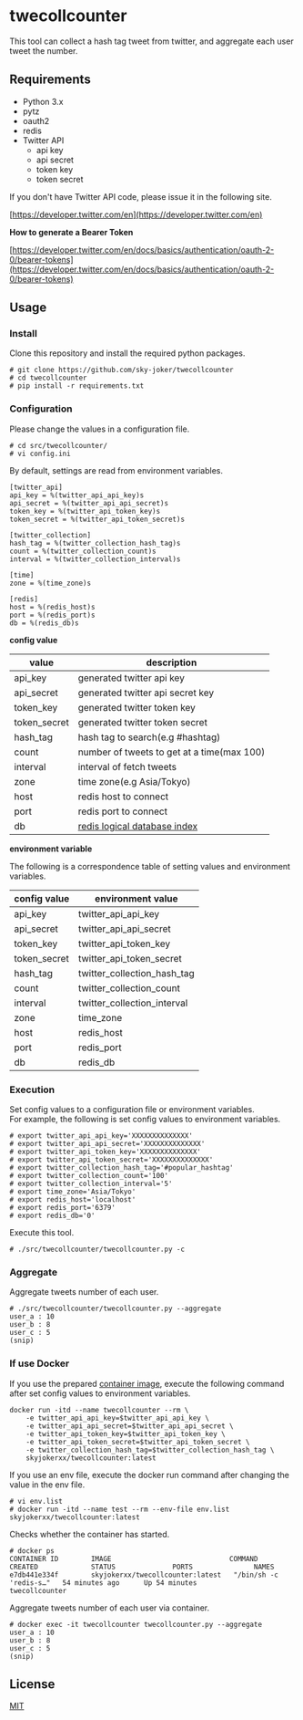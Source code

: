 # twecollcounter

This tool can collect a hash tag tweet from twitter, and aggregate each user tweet the number.

## Requirements

* Python 3.x
* pytz
* oauth2
* redis
* Twitter API
    * api key
    * api secret
    * token key
    * token secret

If you don't have Twitter API code, please issue it in the following site.

[https://developer.twitter.com/en](https://developer.twitter.com/en)

**How to generate a Bearer Token**

[https://developer.twitter.com/en/docs/basics/authentication/oauth-2-0/bearer-tokens](https://developer.twitter.com/en/docs/basics/authentication/oauth-2-0/bearer-tokens)

## Usage

### Install

Clone this repository and install the required python packages.

```
# git clone https://github.com/sky-joker/twecollcounter
# cd twecollcounter
# pip install -r requirements.txt
```

### Configuration

Please change the values in a configuration file.

```
# cd src/twecollcounter/
# vi config.ini
```

By default, settings are read from environment variables.

```
[twitter_api]
api_key = %(twitter_api_api_key)s
api_secret = %(twitter_api_api_secret)s
token_key = %(twitter_api_token_key)s
token_secret = %(twitter_api_token_secret)s

[twitter_collection]
hash_tag = %(twitter_collection_hash_tag)s
count = %(twitter_collection_count)s
interval = %(twitter_collection_interval)s

[time]
zone = %(time_zone)s

[redis]
host = %(redis_host)s
port = %(redis_port)s
db = %(redis_db)s
```

**config value**

|    value     |                   description                   |
|--------------|-------------------------------------------------|
| api_key      | generated twitter api key                       |
| api_secret   | generated twitter api secret key                |
| token_key    | generated twitter token key                     |
| token_secret | generated twitter token secret                  |
| hash_tag     | hash tag to search(e.g #hashtag)                |
| count        | number of tweets to get at a time(max 100)      |
| interval     | interval of fetch tweets                        |
| zone         | time zone(e.g Asia/Tokyo)                       |
| host         | redis host to connect                           |
| port         | redis port to connect                           |
| db           | [redis logical database index][redis_index_ref] |

[redis_index_ref]:https://redis.io/commands/select

**environment variable**

The following is a correspondence table of setting values and environment variables.

| config value |      environment value      |
|--------------|-----------------------------|
| api_key      | twitter_api_api_key         |
| api_secret   | twitter_api_api_secret      |
| token_key    | twitter_api_token_key       |
| token_secret | twitter_api_token_secret    |
| hash_tag     | twitter_collection_hash_tag |
| count        | twitter_collection_count    |
| interval     | twitter_collection_interval |
| zone         | time_zone                   |
| host         | redis_host                  |
| port         | redis_port                  |
| db           | redis_db                    |

### Execution

Set config values to a configuration file or environment variables.  
For example, the following is set config values to environment variables.

```
# export twitter_api_api_key='XXXXXXXXXXXXXX'
# export twitter_api_api_secret='XXXXXXXXXXXXXX'
# export twitter_api_token_key='XXXXXXXXXXXXXX'
# export twitter_api_token_secret='XXXXXXXXXXXXXX'
# export twitter_collection_hash_tag='#popular_hashtag'
# export twitter_collection_count='100'
# export twitter_collection_interval='5'
# export time_zone='Asia/Tokyo'
# export redis_host='localhost'
# export redis_port='6379'
# export redis_db='0'
```

Execute this tool.

```
# ./src/twecollcounter/twecollcounter.py -c
```

### Aggregate

Aggregate tweets number of each user.

```
# ./src/twecollcounter/twecollcounter.py --aggregate
user_a : 10
user_b : 8
user_c : 5
(snip)
```

### If use Docker

If you use the prepared [container image](https://hub.docker.com/repository/docker/skyjokerxx/twecollcounter), execute the following command after set config values to environment variables.

```
docker run -itd --name twecollcounter --rm \
    -e twitter_api_api_key=$twitter_api_api_key \
    -e twitter_api_api_secret=$twitter_api_api_secret \
    -e twitter_api_token_key=$twitter_api_token_key \
    -e twitter_api_token_secret=$twitter_api_token_secret \
    -e twitter_collection_hash_tag=$twitter_collection_hash_tag \
    skyjokerxx/twecollcounter:latest
```

If you use an env file, execute the docker run command after changing the value in the env file.

```
# vi env.list
# docker run -itd --name test --rm --env-file env.list skyjokerxx/twecollcounter:latest
```

Checks whether the container has started.

```
# docker ps
CONTAINER ID        IMAGE                             COMMAND                  CREATED             STATUS              PORTS               NAMES
e7db441e334f        skyjokerxx/twecollcounter:latest   "/bin/sh -c 'redis-s…"   54 minutes ago      Up 54 minutes                           twecollcounter
```

Aggregate tweets number of each user via container.

```
# docker exec -it twecollcounter twecollcounter.py --aggregate
user_a : 10
user_b : 8
user_c : 5
(snip)
```

## License

[MIT](https://github.com/sky-joker/twecollcounter/blob/master/LICENSE.txt)
